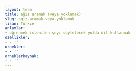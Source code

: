 ```yaml
---
layout: term
title: ağız aramak (veya yoklamak)
slug: agiz-aramak-veya-yoklamak
lisan: Türkçe
anlamlar:
- öğrenmek istenilen şeyi söyletecek yolda dil kullanmak
ozellikler:
- - ''
ornekler:
- - ''
orneklerkaynak:
- - ''
---
```

